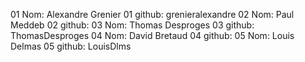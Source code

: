 01 Nom: Alexandre Grenier
01 github: grenieralexandre
02 Nom: Paul Meddeb
02 github:
03 Nom: Thomas Desproges
03 github: ThomasDesproges
04 Nom: David Bretaud
04 github:
05 Nom: Louis Delmas
05 github: LouisDlms
